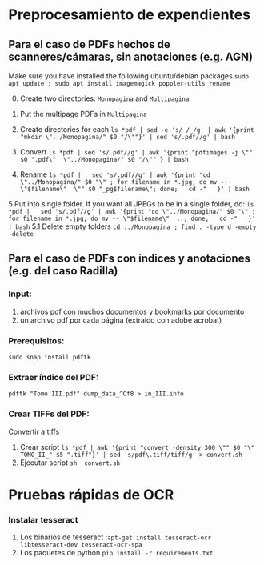 # Preprocesamiento de expendientes


## Para el caso de PDFs hechos de scanneres/cámaras, sin anotaciones (e.g. AGN)
Make sure you have installed the following ubuntu/debian packages
`sudo apt update ; sudo apt install imagemagick poppler-utils rename`

0. Create two directories: `Monopagina` and `Multipagina`

1. Put the multipage PDFs in `Multipagina`

2. Create directories for each
`ls *pdf | sed -e 's/ /_/g' | awk '{print "mkdir \"../Monopagina/" $0 "/\""}' | sed 's/.pdf//g' | bash`


3. Convert
`ls *pdf | sed 's/.pdf//g' | awk '{print "pdfimages -j \"" $0 ".pdf\"  \"../Monopagina/" $0 "/\""'} | bash`


4. Rename
`ls *pdf |   sed 's/.pdf//g' | awk '{print "cd \"../Monopagina/" $0 "\" ; for filename in *.jpg; do mv -- \"$filename\"  \"" $0 "_pg$filename\"; done;   cd -"   }' | bash`


5 Put into single folder. If you want all JPEGs to be in a single folder, do:
`ls *pdf |   sed 's/.pdf//g' | awk '{print "cd \"../Monopagina/" $0 "\" ; for filename in *.jpg; do mv -- \"$filename\"  ..; done;   cd -"   }' | bash`
5.1 Delete empty folders
`cd ../Monopagina ; find . -type d -empty -delete`


## Para el caso de PDFs con índices y anotaciones (e.g. del caso Radilla)

### Input: 
1. archivos pdf con muchos documentos y bookmarks por documento
2. un archivo pdf por cada página (extraido con adobe acrobat)

### Prerequisitos:
``` sudo snap install pdftk ```

### Extraer índice del PDF:
```pdftk "Tomo III.pdf" dump_data_^Cf8 > in_III.info```

### Crear TIFFs del PDF:
Convertir a tiffs 
1. Crear script ``` ls *pdf | awk '{print "convert -density 300 \"" $0 "\" TOMO_II_" $5 ".tiff"}' | sed 's/pdf\.tiff/tiff/g' > convert.sh ```
2. Ejecutar script ```sh  convert.sh```

# Pruebas rápidas de OCR

### Instalar tesseract

1. Los binarios de tesseract :```apt-get install tesseract-ocr libtesseract-dev tesseract-ocr-spa```
2. Los paquetes de python ```pip install -r requirements.txt```